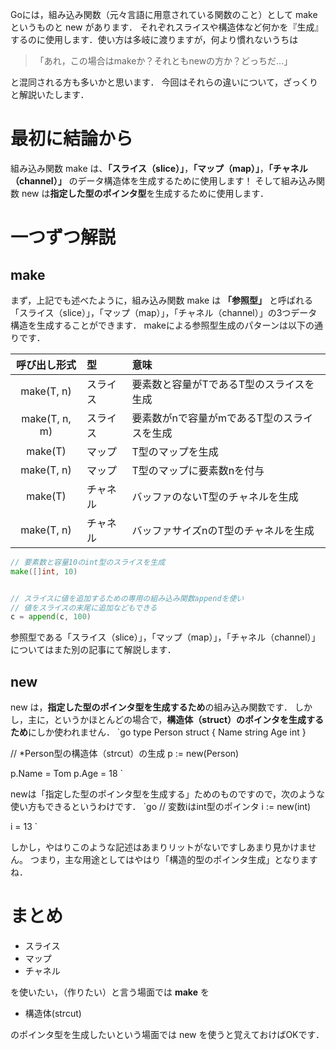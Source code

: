 <!--
title:   組み込み関数 make と new の違い
tags:    Go
id:      362918539fe80a9cda51
private: false
-->
Goには，組み込み関数（元々言語に用意されている関数のこと）として make というものと new があります．
それぞれスライスや構造体など何かを『生成』するのに使用します．使い方は多岐に渡りますが，何より慣れないうちは
>「あれ，この場合はmakeか？それともnewの方か？どっちだ...」

と混同される方も多いかと思います．
今回はそれらの違いについて，ざっくりと解説いたします．

# 最初に結論から
組み込み関数 make は、**「スライス（slice）」**，**「マップ（map）」**，**「チャネル（channel）」** のデータ構造体を生成するために使用します！
そして組み込み関数 new は**指定した型のポインタ型**を生成するために使用します．

# 一つずつ解説
## make
まず，上記でも述べたように，組み込み関数 make は **「参照型」** と呼ばれる「スライス（slice）」，「マップ（map）」，「チャネル（channel）」の3つデータ構造を生成することができます．
makeによる参照型生成のパターンは以下の通りです．

| 呼び出し形式 | 型 | 意味 |
| :---: | :--- | :--- |
| make(T, n) | スライス | 要素数と容量がTであるT型のスライスを生成 |
| make(T, n, m) | スライス | 要素数がnで容量がmであるT型のスライスを生成 |
| make(T) | マップ   | T型のマップを生成 |
| make(T, n) | マップ   | T型のマップに要素数nを付与 |
| make(T) | チャネル | バッファのないT型のチャネルを生成 |
| make(T, n) | チャネル | バッファサイズnのT型のチャネルを生成 |

```go
// 要素数と容量10のint型のスライスを生成
make([]int, 10)


// スライスに値を追加するための専用の組み込み関数appendを使い
// 値をスライスの末尾に追加などもできる
c = append(c, 100)
```


参照型である「スライス（slice）」，「マップ（map）」，「チャネル（channel）」についてはまた別の記事にて解説します．

## new
new は，**指定した型のポインタ型を生成するため**の組み込み関数です．
しかし，主に，というかほとんどの場合で，**構造体（struct）のポインタを生成するため**にしか使われません．
`go
type Person struct {
  Name string
  Age  int
}


// *Person型の構造体（strcut）の生成
p := new(Person)

p.Name = Tom
p.Age  = 18
`

newは「指定した型のポインタ型を生成する」ためのものですので，次のような使い方もできるというわけです．
`go
// 変数iはint型のポインタ
i := new(int)

i = 13
`

しかし，やはりこのような記述はあまりリットがないですしあまり見かけません。
つまり，主な用途としてはやはり「構造的型のポインタ生成」となりますね．

# まとめ
 - スライス
 - マップ
 - チャネル

を使いたい，（作りたい）と言う場面では **make** を

 - 構造体(strcut)

のポインタ型を生成したいという場面では new を使うと覚えておけばOKです．